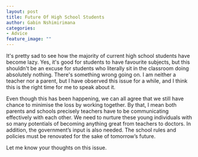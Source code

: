 ```yaml
---
layout: post
title: Future Of High School Students
author: Gabin Nshimirimana
categories:
- Advice
feature_image: ""
---
```

It's pretty sad to see how the majority of current high school students have become lazy. Yes, it's good for students to have favourite subjects, but this shouldn't be an excuse for students who literally sit in the classroom doing absolutely nothing. There's something wrong going on. I am neither a teacher nor a parent, but I have observed this issue for a while, and I think this is the right time for me to speak about it.

Even though this has been happening, we can all agree that we still have chance to minimise the loss by working together. By that, I mean both parents and schools precisely teachers have to be communicating effectively with each other. We need to nurture these young individuals with so many potentials of becoming anything great from teachers to doctors. In addition, the government’s input is also needed. The school rules and policies must be renovated for the sake of tomorrow’s future.

Let me know your thoughts on this issue.

